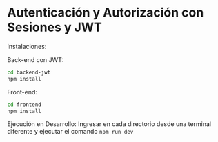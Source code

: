 # Autenticación y Autorización con Sesiones y JWT

Instalaciones:


Back-end con JWT:
```bash
cd backend-jwt
npm install
```


Front-end:
```bash
cd frontend
npm install
```

Ejecución en Desarrollo:
Ingresar en cada directorio desde una terminal diferente y ejecutar el comando `npm run dev`
